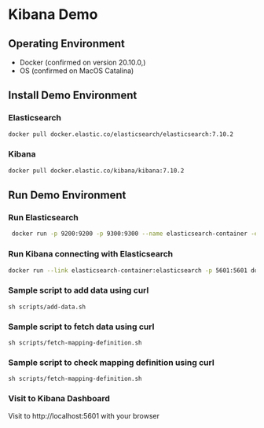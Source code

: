 # Kibana Demo

## Operating Environment

- Docker (confirmed on version 20.10.0,)
- OS (confirmed on MacOS Catalina)

## Install Demo Environment

### Elasticsearch

```bash
docker pull docker.elastic.co/elasticsearch/elasticsearch:7.10.2
```

### Kibana

```bash
docker pull docker.elastic.co/kibana/kibana:7.10.2
```

## Run Demo Environment

### Run Elasticsearch

```bash
 docker run -p 9200:9200 -p 9300:9300 --name elasticsearch-container -e "discovery.type=single-node" docker.elastic.co/elasticsearch/elasticsearch:7.10.2
 ```


### Run Kibana connecting with Elasticsearch

```bash
docker run --link elasticsearch-container:elasticsearch -p 5601:5601 docker.elastic.co/kibana/kibana:7.10.2
```

### Sample script to add data using curl

```command
sh scripts/add-data.sh
```

### Sample script to fetch data using curl

```command
sh scripts/fetch-mapping-definition.sh
```

### Sample script to check mapping definition using curl

```command
sh scripts/fetch-mapping-definition.sh
```

### Visit to Kibana Dashboard

Visit to http://localhost:5601 with your browser
